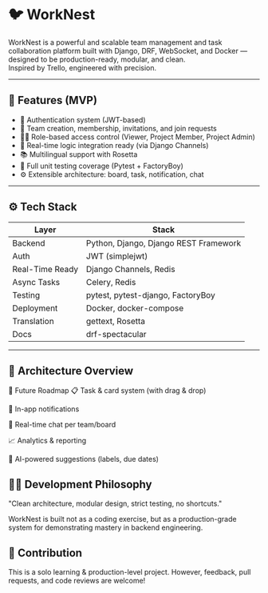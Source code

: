 # 🐦 WorkNest

WorkNest is a powerful and scalable team management and task collaboration platform built with Django, DRF, WebSocket, and Docker — designed to be production-ready, modular, and clean.  
Inspired by Trello, engineered with precision.

---

## 🚀 Features (MVP)

- 🔐 Authentication system (JWT-based)
- 👥 Team creation, membership, invitations, and join requests
- 🧑‍💼 Role-based access control (Viewer, Project Member, Project Admin)
- 🔄 Real-time logic integration ready (via Django Channels)
- 📚 Multilingual support with Rosetta
- 🧪 Full unit testing coverage (Pytest + FactoryBoy)
- ⚙️ Extensible architecture: board, task, notification, chat

---

## ⚙️ Tech Stack

| Layer | Stack |
|-------|-------|
| Backend | Python, Django, Django REST Framework |
| Auth | JWT (simplejwt) |
| Real-Time Ready | Django Channels, Redis |
| Async Tasks | Celery, Redis |
| Testing | pytest, pytest-django, FactoryBoy |
| Deployment | Docker, docker-compose |
| Translation | gettext, Rosetta |
| Docs | drf-spectacular |

---

## 🧱 Architecture Overview
🧠 Future Roadmap
📋 Task & card system (with drag & drop)

🔔 In-app notifications

💬 Real-time chat per team/board

📈 Analytics & reporting

🧠 AI-powered suggestions (labels, due dates)


## 👨‍💻 Development Philosophy
"Clean architecture, modular design, strict testing, no shortcuts."

WorkNest is built not as a coding exercise, but as a production-grade system for demonstrating mastery in backend engineering.

## 🤝 Contribution
This is a solo learning & production-level project.
However, feedback, pull requests, and code reviews are welcome!
